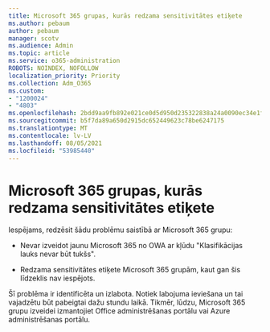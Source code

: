 ```yaml
---
title: Microsoft 365 grupas, kurās redzama sensitivitātes etiķete
ms.author: pebaum
author: pebaum
manager: scotv
ms.audience: Admin
ms.topic: article
ms.service: o365-administration
ROBOTS: NOINDEX, NOFOLLOW
localization_priority: Priority
ms.collection: Adm_O365
ms.custom:
- "1200024"
- "4803"
ms.openlocfilehash: 2bdd9aa9fb892e021ce0d5d950d235322838a24a0090ec34e1fe040cb1473113
ms.sourcegitcommit: b5f7da89a650d2915dc652449623c78be6247175
ms.translationtype: MT
ms.contentlocale: lv-LV
ms.lasthandoff: 08/05/2021
ms.locfileid: "53985440"
---
```

# <a name="microsoft-365-groups-showing-sensitivity-label"></a>Microsoft 365 grupas, kurās redzama sensitivitātes etiķete

Iespējams, redzēsit šādu problēmu saistībā ar Microsoft 365 grupu:

- Nevar izveidot jaunu Microsoft 365 no OWA ar kļūdu "Klasifikācijas lauks nevar būt tukšs".

- Redzama sensitivitātes etiķete Microsoft 365 grupām, kaut gan šis līdzeklis nav iespējots.

Šī problēma ir identificēta un izlabota. Notiek labojuma ieviešana un tai vajadzētu būt pabeigtai dažu stundu laikā. Tikmēr, lūdzu, Microsoft 365 grupu izveidei izmantojiet Office administrēšanas portālu vai Azure administrēšanas portālu.  
